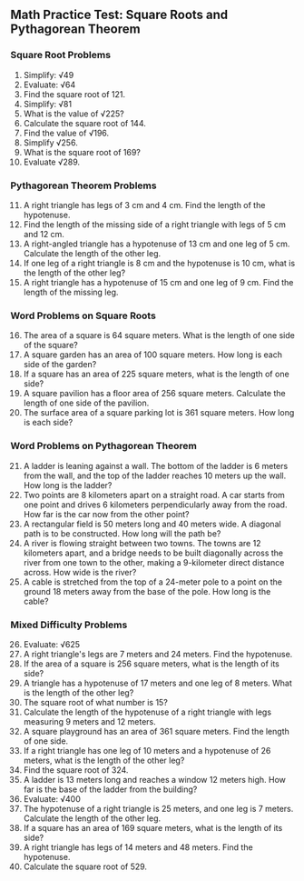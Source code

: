 ## Math Practice Test: Square Roots and Pythagorean Theorem

### Square Root Problems

1. Simplify: √49
2. Evaluate: √64
3. Find the square root of 121.
4. Simplify: √81
5. What is the value of √225?
6. Calculate the square root of 144.
7. Find the value of √196.
8. Simplify √256.
9. What is the square root of 169?
10. Evaluate √289.

### Pythagorean Theorem Problems

11. A right triangle has legs of 3 cm and 4 cm. Find the length of the hypotenuse.
12. Find the length of the missing side of a right triangle with legs of 5 cm and 12 cm.
13. A right-angled triangle has a hypotenuse of 13 cm and one leg of 5 cm. Calculate the length of the other leg.
14. If one leg of a right triangle is 8 cm and the hypotenuse is 10 cm, what is the length of the other leg?
15. A right triangle has a hypotenuse of 15 cm and one leg of 9 cm. Find the length of the missing leg.

### Word Problems on Square Roots

16. The area of a square is 64 square meters. What is the length of one side of the square?
17. A square garden has an area of 100 square meters. How long is each side of the garden?
18. If a square has an area of 225 square meters, what is the length of one side?
19. A square pavilion has a floor area of 256 square meters. Calculate the length of one side of the pavilion.
20. The surface area of a square parking lot is 361 square meters. How long is each side?

### Word Problems on Pythagorean Theorem

21. A ladder is leaning against a wall. The bottom of the ladder is 6 meters from the wall, and the top of the ladder reaches 10 meters up the wall. How long is the ladder?
22. Two points are 8 kilometers apart on a straight road. A car starts from one point and drives 6 kilometers perpendicularly away from the road. How far is the car now from the other point?
23. A rectangular field is 50 meters long and 40 meters wide. A diagonal path is to be constructed. How long will the path be?
24. A river is flowing straight between two towns. The towns are 12 kilometers apart, and a bridge needs to be built diagonally across the river from one town to the other, making a 9-kilometer direct distance across. How wide is the river?
25. A cable is stretched from the top of a 24-meter pole to a point on the ground 18 meters away from the base of the pole. How long is the cable?

### Mixed Difficulty Problems

26. Evaluate: √625
27. A right triangle's legs are 7 meters and 24 meters. Find the hypotenuse.
28. If the area of a square is 256 square meters, what is the length of its side?
29. A triangle has a hypotenuse of 17 meters and one leg of 8 meters. What is the length of the other leg?
30. The square root of what number is 15?
31. Calculate the length of the hypotenuse of a right triangle with legs measuring 9 meters and 12 meters.
32. A square playground has an area of 361 square meters. Find the length of one side.
33. If a right triangle has one leg of 10 meters and a hypotenuse of 26 meters, what is the length of the other leg?
34. Find the square root of 324.
35. A ladder is 13 meters long and reaches a window 12 meters high. How far is the base of the ladder from the building?
36. Evaluate: √400
37. The hypotenuse of a right triangle is 25 meters, and one leg is 7 meters. Calculate the length of the other leg.
38. If a square has an area of 169 square meters, what is the length of its side?
39. A right triangle has legs of 14 meters and 48 meters. Find the hypotenuse.
40. Calculate the square root of 529.
